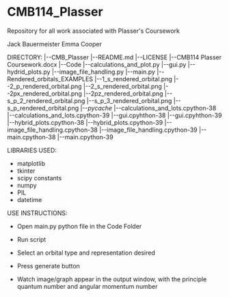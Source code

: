 # CMB114_Plasser
Repository for all work associated with Plasser's Coursework

Jack Bauermeister
Emma Cooper

DIRECTORY:
|--CMB_Plasser
	|--README.md
	|--LICENSE
	|--CMB114 Plasser Coursework.docx
	|--Code
		|--calculations_and_plot.py
		|--gui.py
		|--hydrid_plots.py
		|--image_file_handling.py
		|--main.py
		|--Rendered_orbitals_EXAMPLES
			|--1_s_rendered_orbital.png
			|--2_p_rendered_orbital.png
			|--2_s_rendered_orbital.png
			|--2px_rendered_orbital.png
			|--2pz_rendered_orbital.png
			|--s_p_2_rendered_orbital.png
			|--s_p_3_rendered_orbital.png
			|--s_p_rendered_orbital.png
		|--_pycache_
			|--calculations_and_lots.cpython-38
			|--calculations_and_lots.cpython-39
			|--gui.cpyhthon-38
			|--gui.cpyhthon-39
			|--hybrid_plots.cpython-38
			|--hybrid_plots.cpython-39
			|--image_file_handling.cpython-38
			|--image_file_handling.cpython-39
			|--main.cpython-38
			|--main.cpython-39

LIBRARIES USED:
- matplotlib
- tkinter
- scipy constants
- numpy
- PIL
- datetime

USE INSTRUCTIONS:
- Open main.py python file in the Code Folder
- Run script

- Select an orbital type and representation desired
- Press generate button

- Watch image/graph appear in the output window, with the principle quantum number and angular momentum number 